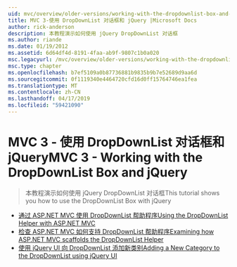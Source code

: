 ```yaml
---
uid: mvc/overview/older-versions/working-with-the-dropdownlist-box-and-jquery/index
title: MVC 3-使用 DropDownList 对话框和 jQuery |Microsoft Docs
author: rick-anderson
description: 本教程演示如何使用 jQuery DropDownList 对话框
ms.author: riande
ms.date: 01/19/2012
ms.assetid: 6d64df4d-8191-4faa-ab9f-9807c1b0a020
msc.legacyurl: /mvc/overview/older-versions/working-with-the-dropdownlist-box-and-jquery
msc.type: chapter
ms.openlocfilehash: b7ef5109a0b87736881b9835b9b7e52689d9aa6d
ms.sourcegitcommit: 0f1119340e4464720cfd16d0ff15764746ea1fea
ms.translationtype: MT
ms.contentlocale: zh-CN
ms.lasthandoff: 04/17/2019
ms.locfileid: "59421090"
---
```

# <a name="mvc-3---working-with-the-dropdownlist-box-and-jquery"></a><span data-ttu-id="939e4-103">MVC 3 - 使用 DropDownList 对话框和 jQuery</span><span class="sxs-lookup"><span data-stu-id="939e4-103">MVC 3 - Working with the DropDownList Box and jQuery</span></span>

> <span data-ttu-id="939e4-104">本教程演示如何使用 jQuery DropDownList 对话框</span><span class="sxs-lookup"><span data-stu-id="939e4-104">This tutorial shows you how to use the DropDownList Box with jQuery</span></span>


- [<span data-ttu-id="939e4-105">通过 ASP.NET MVC 使用 DropDownList 帮助程序</span><span class="sxs-lookup"><span data-stu-id="939e4-105">Using the DropDownList Helper with ASP.NET MVC</span></span>](using-the-dropdownlist-helper-with-aspnet-mvc.md)
- [<span data-ttu-id="939e4-106">检查 ASP.NET MVC 如何支持 DropDownList 帮助程序</span><span class="sxs-lookup"><span data-stu-id="939e4-106">Examining how ASP.NET MVC scaffolds the DropDownList Helper</span></span>](examining-how-aspnet-mvc-scaffolds-the-dropdownlist-helper.md)
- [<span data-ttu-id="939e4-107">使用 jQuery UI 向 DropDownList 添加新类别</span><span class="sxs-lookup"><span data-stu-id="939e4-107">Adding a New Category to the DropDownList using jQuery UI</span></span>](adding-a-new-category-to-the-dropdownlist-using-jquery-ui.md)
